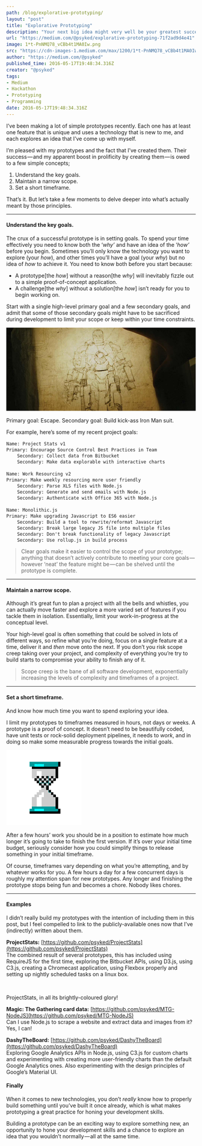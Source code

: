 ```yaml
---
path: /blog/explorative-prototyping/
layout: "post"
title: "Explorative Prototyping"
description: "Your next big idea might very well be your greatest success."
url: "https://medium.com/@psyked/explorative-prototyping-71f2ad9d4e41"
image: 1*t-PnNMQ78_vCBb4t1MA0Iw.png
src: "https://cdn-images-1.medium.com/max/1200/1*t-PnNMQ78_vCBb4t1MA0Iw.png"
author: "https://medium.com/@psyked"
published_time: 2016-05-17T19:48:34.316Z
creator: "@psyked"
tags:
- Medium
- Hackathon
- Prototyping
- Programming
date: 2016-05-17T19:48:34.316Z
---
```


I’ve been making a lot of simple prototypes recently. Each one has at least one feature that is unique and uses a technology that is new to me, and each explores an idea that I’ve come up with myself.

I’m pleased with my prototypes and the fact that I’ve created them. Their success — and my apparent boost in prolificity by creating them — is owed to a few simple concepts;

1.  Understand the key goals.
2.  Maintain a narrow scope.
3.  Set a short timeframe.

That’s it. But let’s take a few moments to delve deeper into what’s actually meant by those principles.

---

#### Understand the key goals.

The crux of a successful prototype is in setting goals. To spend your time effectively you need to know both the ‘_why’_ and have an idea of the ‘_how’_ before you begin. Sometimes you’ll only know the technology you want to explore (your _how_), and other times you’ll have a goal (your _why_) but no idea of _how_ to achieve it. You need to know both before you start because:

*   A prototype\[the _how_\] without a reason\[the _why_\] will inevitably fizzle out to a simple proof-of-concept application.
*   A challenge\[the _why_\] without a solution\[the _how_\] isn’t ready for you to begin working on.

Start with a single high-level primary goal and a few secondary goals, and admit that some of those secondary goals might have to be sacrificed during development to limit your scope or keep within your time constraints.

![](1*EwIpZrNyhssgpFPaFVMzMA.jpeg)

Primary goal: Escape. Secondary goal: Build kick-ass Iron Man suit.

For example, here’s some of my recent project goals:

    Name: Project Stats v1  
    Primary: Encourage Source Control Best Practices in Team  
        Secondary: Collect data from Bitbucket  
        Secondary: Make data explorable with interactive charts

    Name: Work Resourcing v2  
    Primary: Make weekly resourcing more user friendly  
        Secondary: Parse XLS files with Node.js  
        Secondary: Generate and send emails with Node.js  
        Secondary: Authenticate with Office 365 with Node.js

    Name: Monolithic.js  
    Primary: Make upgrading Javascript to ES6 easier  
        Secondary: Build a tool to rewrite/reformat Javascript  
        Secondary: Break large legacy JS file into multiple files  
        Secondary: Don't break functionality of legacy Javascript  
        Secondary: Use rollup.js in build process

> Clear goals make it easier to control the scope of your prototype; anything that doesn’t actively contribute to meeting your core goals — however ‘neat’ the feature might be — can be shelved until the prototype is complete.

---

#### Maintain a narrow scope.

Although it’s great fun to plan a project with all the bells and whistles, you can actually move faster and explore a more varied set of features if you tackle them in isolation. Essentially, limit your work-in-progress at the conceptual level.

Your high-level goal is often something that could be solved in lots of different ways, so refine what you’re doing, focus on a single feature at a time, deliver it and _then_ move onto the next. If you don’t you risk scope creep taking over your project, and complexity of everything you’re try to build starts to compromise your ability to finish any of it.

> Scope creep is the bane of all software development, exponentially increasing the levels of complexity and timeframes of a project.

---

#### Set a short timeframe.

And know how much time you want to spend exploring your idea.

I limit my prototypes to timeframes measured in hours, not days or weeks. A prototype is a proof of concept. It doesn’t need to be beautifully coded, have unit tests or rock-solid deployment pipelines, it needs to _work_, and in doing so make some measurable progress towards the initial goals.

![](1*56VBnNDs794aN5CzGgjWCg.gif)

After a few hours’ work you should be in a position to estimate how much longer it’s going to take to finish the first version. If it’s over your initial time budget, seriously consider how you could simplify things to release something in your initial timeframe.

Of course, timeframes vary depending on what you’re attempting, and by whatever works for you. A few hours a day for a few concurrent days is roughly my attention span for new prototypes. Any longer and finishing the prototype stops being fun and becomes a chore. Nobody likes chores.

---

#### Examples

I didn’t really build my prototypes with the intention of including them in this post, but I feel compelled to link to the publicly-available ones now that I’ve (indirectly) written about them.

**ProjectStats:** [https://github.com/psyked/ProjectStats](https://github.com/psyked/ProjectStats)  
The combined result of several prototypes, this has included using RequireJS for the first time, exploring the Bitbucket APIs, using D3.js, using C3.js, creating a Chromecast application, using Flexbox properly and setting up nightly scheduled tasks on a linux box.

![]()

ProjectStats, in all its brightly-coloured glory!

**Magic: The Gathering card data:** [https://github.com/psyked/MTG-NodeJS](https://github.com/psyked/MTG-NodeJS)  
Can I use Node.js to scrape a website and extract data and images from it? Yes, I can!

**DashyTheBoard:** [https://github.com/psyked/DashyTheBoard](https://github.com/psyked/DashyTheBoard)  
Exploring Google Analytics APIs in Node.js, using C3.js for custom charts and experimenting with creating more user-friendly charts than the default Google Analytics ones. Also experimenting with the design principles of Google’s Material UI.

#### Finally

When it comes to new technologies, you don’t _really_ know how to properly build something until you’ve built it once already, which is what makes prototyping a great practice for honing your development skills.

Building a prototype can be an exciting way to explore something new, an opportunity to hone your development skills and a chance to explore an idea that you wouldn’t normally — all at the same time.